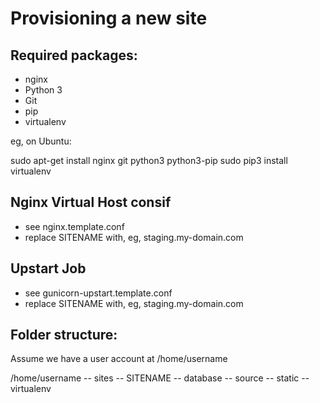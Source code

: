 Provisioning a new site
=======================

## Required packages:

* nginx
* Python 3
* Git
* pip
* virtualenv

eg, on Ubuntu:

sudo apt-get install nginx git python3 python3-pip
sudo pip3 install virtualenv

## Nginx Virtual Host consif

* see nginx.template.conf
* replace SITENAME with, eg, staging.my-domain.com

## Upstart Job

* see gunicorn-upstart.template.conf
* replace SITENAME with, eg, staging.my-domain.com

## Folder structure:
Assume we have a user account at /home/username

/home/username
-- sites
   -- SITENAME
      -- database
      -- source
      -- static
      -- virtualenv
